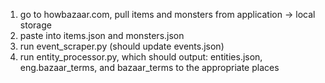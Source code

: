 1. go to howbazaar.com, pull items and monsters from application -> local storage
2. paste into items.json and monsters.json
3. run event_scraper.py (should update events.json)
4. run entity_processor.py, which should output: entities.json, eng.bazaar_terms, and bazaar_terms to the appropriate places